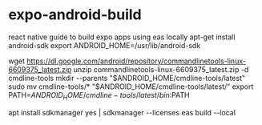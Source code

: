 # expo-android-build
react native guide to build expo apps using eas locally
apt-get install android-sdk
export ANDROID_HOME=/usr/lib/android-sdk

wget https://dl.google.com/android/repository/commandlinetools-linux-6609375_latest.zip
unzip commandlinetools-linux-6609375_latest.zip -d cmdline-tools
mkdir --parents "$ANDROID_HOME/cmdline-tools/latest"
sudo mv cmdline-tools/* "$ANDROID_HOME/cmdline-tools/latest/"
export PATH=$ANDROID_HOME/cmdline-tools/latest/bin:$PATH

apt install sdkmanager
yes | sdkmanager --licenses
eas build --local   
